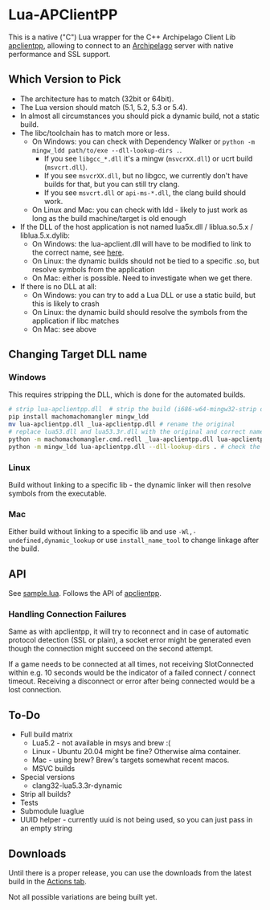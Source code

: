 # Lua-APClientPP

This is a native ("C") Lua wrapper for the C++ Archipelago Client Lib
[apclientpp](https://github.com/black-sliver/apclientpp),
allowing to connect to an [Archipelago](https://archipelago.gg/) server with native performance and SSL support.


## Which Version to Pick

* The architecture has to match (32bit or 64bit).
* The Lua version should match (5.1, 5.2, 5.3 or 5.4).
* In almost all circumstances you should pick a dynamic build, not a static build.
* The libc/toolchain has to match more or less.
  * On Windows: you can check with Dependency Walker or `python -m mingw_ldd path/to/exe --dll-lookup-dirs .`.
    * If you see `libgcc_*.dll` it's a mingw (`msvcrXX.dll`) or ucrt build (`msvcrt.dll`).
    * If you see `msvcrXX.dll`, but no libgcc, we currently don't have builds for that, but you can still try clang.
    * If you see `msvcrt.dll` or `api-ms-*.dll`, the clang build should work.
  * On Linux and Mac: you can check with ldd - likely to just work as long as the build machine/target is old enough
* If the DLL of the host application is not named lua5x.dll / liblua.so.5.x / liblua.5.x.dylib:
  * On Windows: the lua-apclient.dll will have to be modified to link to the correct name, see [here](#changing-target-dll-name).
  * On Linux: the dynamic builds should not be tied to a specific .so, but resolve symbols from the application
  * On Mac: either is possible. Need to investigate when we get there.
* If there is no DLL at all:
  * On Windows: you can try to add a Lua DLL or use a static build, but this is likely to crash
  * On Linux: the dynamic build should resolve the symbols from the application if libc matches
  * On Mac: see above


## Changing Target DLL name

### Windows

This requires stripping the DLL, which is done for the automated builds.

```bash
# strip lua-apclientpp.dll  # strip the build (i686-w64-mingw32-strip or whatever)
pip install machomachomangler mingw_ldd
mv lua-apclientpp.dll _lua-apclientpp.dll # rename the original
# replace lua53.dll and lua53.3r.dll with the original and correct names below
python -m machomachomangler.cmd.redll _lua-apclientpp.dll lua-apclientpp.dll lua53.dll Lua5.3.3r.dll
python -m mingw_ldd lua-apclientpp.dll --dll-lookup-dirs . # check the result, or use Dependency Walker
```

### Linux

Build without linking to a specific lib - the dynamic linker will then resolve symbols from the executable.

### Mac

Either build without linking to a specific lib and use `-Wl,-undefined,dynamic_lookup`
or use `install_name_tool` to change linkage after the build.


## API

See [sample.lua](https://github.com/black-sliver/lua-apclientpp/blob/main/sample.lua).
Follows the API of [apclientpp](https://github.com/black-sliver/apclientpp).

### Handling Connection Failures

Same as with apclientpp, it will try to reconnect and in case of automatic protocol detection (SSL or plain), a socket
error might be generated even though the connection might succeed on the second attempt.

If a game needs to be connected at all times, not receiving SlotConnected within e.g. 10 seconds would be the indicator
of a failed connect / connect timeout. Receiving a disconnect or error after being connected would be a lost connection.


## To-Do

* Full build matrix
  * Lua5.2 - not available in msys and brew :(
  * Linux - Ubuntu 20.04 might be fine? Otherwise alma container.
  * Mac - using brew? Brew's targets somewhat recent macos.
  * MSVC builds
* Special versions
  * clang32-lua5.3.3r-dynamic
* Strip all builds?
* Tests
* Submodule luaglue
* UUID helper - currently uuid is not being used, so you can just pass in an empty string


## Downloads

Until there is a proper release, you can use the downloads from the latest build in the
[Actions tab](https://github.com/black-sliver/lua-apclientpp/actions).

Not all possible variations are being built yet.
